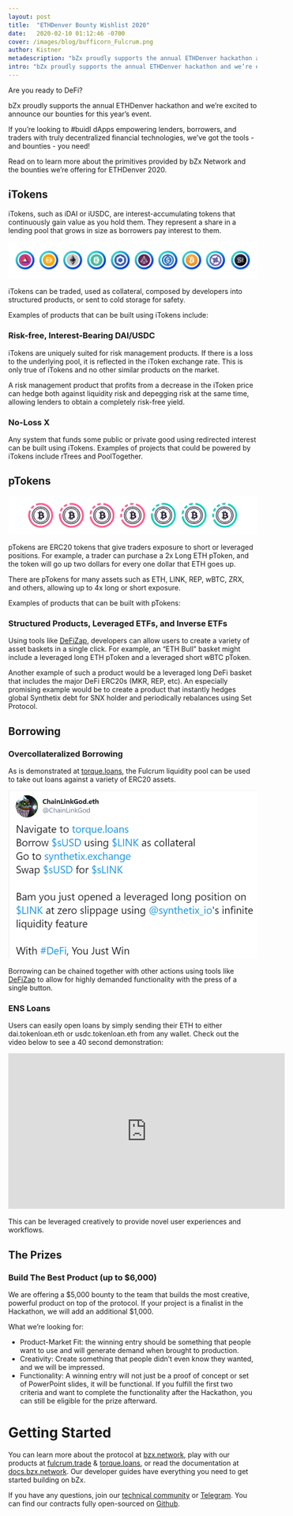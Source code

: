 ```yaml
---
layout: post
title:  "ETHDenver Bounty Wishlist 2020"
date:   2020-02-10 01:12:46 -0700
cover: /images/blog/bufficorn_Fulcrum.png
author: Kistner
metadescription: "bZx proudly supports the annual ETHDenver hackathon and we’re excited to announce our bounties for this year’s event"
intro: "bZx proudly supports the annual ETHDenver hackathon and we’re excited to announce our bounties for this year’s event"
---
```

Are you ready to DeFi?

bZx proudly supports the annual ETHDenver hackathon and we’re excited to announce our bounties for this year’s event.

If you’re looking to #buidl dApps empowering lenders, borrowers, and traders with truly decentralized financial technologies, we’ve got the tools - and bounties - you need!

Read on to learn more about the primitives provided by bZx Network and the bounties we’re offering for ETHDenver 2020.

## iTokens

iTokens, such as iDAI or iUSDC, are interest-accumulating tokens that continuously gain value as you hold them. They represent a share in a lending pool that grows in size as borrowers pay interest to them.

![](/images/itokens.png)

iTokens can be traded, used as collateral, composed by developers into structured products, or sent to cold storage for safety.


Examples of products that can be built using iTokens include:

### Risk-free, Interest-Bearing DAI/USDC

iTokens are uniquely suited for risk management products. If there is a loss to the underlying pool, it is reflected in the iToken exchange rate. This is only true of iTokens and no other similar products on the market.

A risk management product that profits from a decrease in the iToken price can hedge both against liquidity risk and depegging risk at the same time, allowing lenders to obtain a completely risk-free yield.

### No-Loss X

Any system that funds some public or private good using redirected interest can be built using iTokens. Examples of projects that could be powered by iTokens include rTrees and PoolTogether.

## pTokens

![](/images/WBTC_ptoken.png)

pTokens are ERC20 tokens that give traders exposure to short or leveraged positions. For example, a trader can purchase a 2x Long ETH pToken, and the token will go up two dollars for every one dollar that ETH goes up.

There are pTokens for many assets such as ETH, LINK, REP, wBTC, ZRX, and others, allowing up to 4x long or short exposure.

Examples of products that can be built with pTokens:

### Structured Products, Leveraged ETFs, and Inverse ETFs

Using tools like [DeFiZap](https://defizap.com/), developers can allow users to create a variety of asset baskets in a single click. For example, an “ETH Bull” basket might include a leveraged long ETH pToken and a leveraged short wBTC pToken.

Another example of such a product would be a leveraged long DeFi basket that includes the major DeFi ERC20s (MKR, REP, etc). An especially promising example would be to create a product that instantly hedges global Synthetix debt for SNX holder and periodically rebalances using Set Protocol.

## Borrowing
### Overcollateralized Borrowing

As is demonstrated at [torque.loans](http://torque.loans), the Fulcrum liquidity pool can be used to take out loans against a variety of ERC20 assets.

![](/images/blog/wishlist-image1.png)

Borrowing can be chained together with other actions using tools like [DeFiZap](https://defizap.com/) to allow for highly demanded functionality with the press of a single button.

### ENS Loans

Users can easily open loans by simply sending their ETH to either dai.tokenloan.eth or usdc.tokenloan.eth from any wallet. Check out the video below to see a 40 second demonstration:

<iframe width="560" height="315" src="https://www.youtube.com/embed/X2RO3iJDIgs" frameborder="0" allow="accelerometer; autoplay; encrypted-media; gyroscope; picture-in-picture" allowfullscreen></iframe>

This can be leveraged creatively to provide novel user experiences and workflows.

## The Prizes

### Build The Best Product (up to $6,000)

We are offering a $5,000 bounty to the team that builds the most creative, powerful product on top of the protocol. If your project is a finalist in the Hackathon, we will add an additional $1,000.

What we’re looking for:

- Product-Market Fit: the winning entry should be something that people want to use and will generate demand when brought to production.
- Creativity: Create something that people didn’t even know they wanted, and we will be impressed.
- Functionality: A winning entry will not just be a proof of concept or set of PowerPoint slides, it will be functional. If you fulfill the first two criteria and want to complete the functionality after the Hackathon, you can still be eligible for the prize afterward.

# Getting Started

You can learn more about the protocol at [bzx.network](https://bzx.network), play with our products at [fulcrum.trade](https://fulcrum.trade) & [torque.loans](https://torque.loans), or read the documentation at [docs.bzx.network](https://docs.bzx.network). Our developer guides have everything you need to get started building on bZx.

If you have any questions, join our [technical community](https://bzx.network/discord) or [Telegram](http://t.me/b0xnet). You can find our contracts fully open-sourced on [Github](http://github.com/bzxnetwork).
